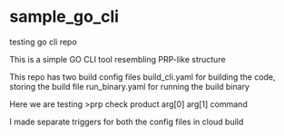 # sample_go_cli
testing go cli repo 

This is a simple GO CLI tool resembling PRP-like structure 

This repo has two build config files
build_cli.yaml for building the code, storing the build file 
run_binary.yaml for running the build binary 

Here we are testing >prp check product arg[0] arg[1] 
command 


I made separate triggers for both the config files in cloud build 


